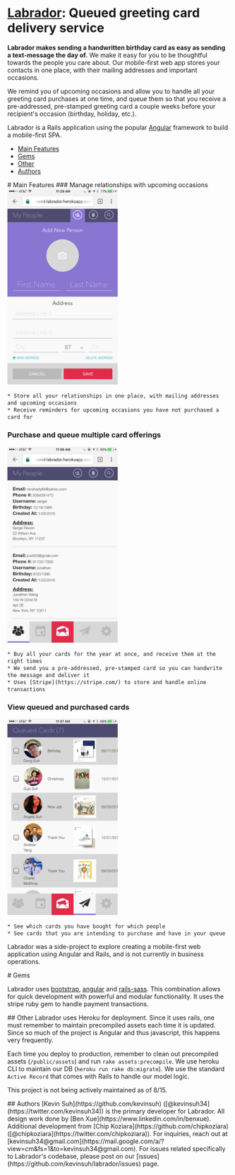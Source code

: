 # [Labrador](https://send-labrador.herokuapp.com): Queued greeting card delivery service

**Labrador makes sending a handwritten birthday card as easy as sending a text-message the day of.** We make it easy for you to be thoughtful towards the people you care about. Our mobile-first web app stores your contacts in one place, with their mailing addresses and important occasions.

We remind you of upcoming occasions and allow you to handle all your greeting card purchases at one time, and queue them so that you receive a pre-addressed, pre-stamped greeting card a couple weeks before your recipient's occasion (birthday, holiday, etc.).

Labrador is a Rails application using the popular [Angular](https://angularjs.org/) framework to build a mobile-first SPA.

- [Main Features](#main-features)
- [Gems](#gems)
- [Other](#other)
- [Authors](#authors)

<a name="main-features"/>
# Main Features
### Manage relationships with upcoming occasions
<img src="/app/assets/images/add_friend_example.png" width="250px" alt="Manage relationship">
	
	* Store all your relationships in one place, with mailing addresses and upcoming occasions
	* Receive reminders for upcoming occasions you have not purchased a card for

### Purchase and queue multiple card offerings
<img src="/app/assets/images/my_people_example.png" width="250px" alt="Purchase and Queue Cards">
	
	* Buy all your cards for the year at once, and receive them at the right times
	* We send you a pre-addressed, pre-stamped card so you can handwrite the message and deliver it
	* Uses [Stripe](https://stripe.com/) to store and handle online transactions

### View queued and purchased cards
<img src="/app/assets/images/queued_cards_example.png" width="250px" alt="View Your Queued Cards">
	
	* See which cards you have bought for which people
	* See cards that you are intending to purchase and have in your queue

Labrador was a side-project to explore creating a mobile-first web application using Angular and Rails, and is not currently in business operations.

<a name="gems"/>
# Gems

Labrador uses [bootstrap](https://github.com/twbs/bootstrap), [angular](https://github.com/angular) and [rails-sass](https://github.com/rails/sass-rails). This combination allows for quick development with powerful and modular functionality. It uses the stripe ruby gem to handle payment transactions.

<a name="other"/>
## Other
Labrador uses Heroku for deployment. Since it uses rails, one must remember to maintain precompiled assets each time it is updated. Since so much of the project is Angular and thus javascript, this happens very frequently.

Each time you deploy to production, remember to clean out precompiled assets (`/public/assets`) and run `rake assets:precompile`. We use heroku CLI to maintain our DB (`heroku run rake db:migrate`). We use the standard `Active Record` that comes with Rails to handle our model logic.

This project is not being actively maintained as of 8/15.

<a name="authors"/>
## Authors
[Kevin Suh](https://github.com/kevinsuh) ([@kevinsuh34](https://twitter.com/kevinsuh34)) is the primary developer for Labrador. All design work done by [Ben Xue](https://www.linkedin.com/in/benxue). Additional development from [Chip Koziara](https://github.com/chipkoziara) ([@chipkoziara](https://twitter.com/chipkoziara)). For inquiries, reach out at [kevinsuh34@gmail.com](https://mail.google.com/a/?view=cm&fs=1&to=kevinsuh34@gmail.com). For issues related specifically to Labrador's codebase, please post on our [issues](https://github.com/kevinsuh/labrador/issues) page.


